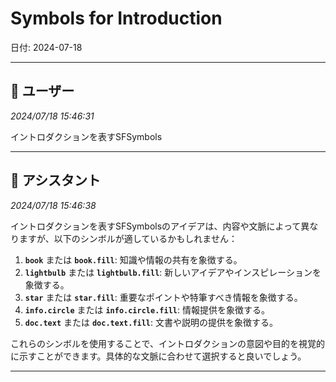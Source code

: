 # Symbols for Introduction

日付: 2024-07-18

---

## 👤 ユーザー
*2024/07/18 15:46:31*

イントロダクションを表すSFSymbols

---

## 🤖 アシスタント
*2024/07/18 15:46:38*

イントロダクションを表すSFSymbolsのアイデアは、内容や文脈によって異なりますが、以下のシンボルが適しているかもしれません：

1. **`book`** または **`book.fill`**: 知識や情報の共有を象徴する。
2. **`lightbulb`** または **`lightbulb.fill`**: 新しいアイデアやインスピレーションを象徴する。
3. **`star`** または **`star.fill`**: 重要なポイントや特筆すべき情報を象徴する。
4. **`info.circle`** または **`info.circle.fill`**: 情報提供を象徴する。
5. **`doc.text`** または **`doc.text.fill`**: 文書や説明の提供を象徴する。

これらのシンボルを使用することで、イントロダクションの意図や目的を視覚的に示すことができます。具体的な文脈に合わせて選択すると良いでしょう。

---
